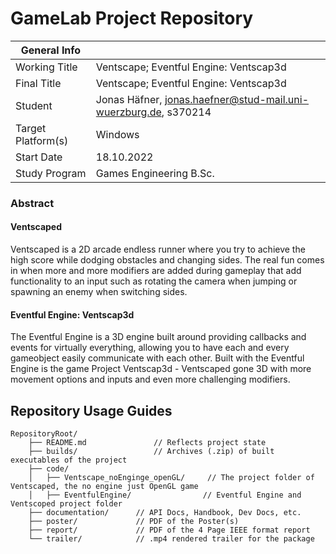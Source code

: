 # GameLab Project Repository

|  General Info  |                                                                 |
| ---|-----------------------------------------------------------------|
| Working Title | Ventscape; Eventful Engine: Ventscap3d                          |
| Final Title | Ventscape; Eventful Engine: Ventscap3d                          |
| Student | Jonas Häfner, jonas.haefner@stud-mail.uni-wuerzburg.de, s370214 |
| Target Platform(s) | Windows                                                         |
| Start Date | 18.10.2022                                                      |
| Study Program | Games Engineering B.Sc.                                         |

### Abstract

#### Ventscaped

Ventscaped is a 2D arcade endless runner where you try to achieve the high score while dodging obstacles and changing sides. The real fun comes in when more and more modifiers are added during gameplay that add functionality to an input such as rotating the camera when jumping or spawning an enemy when switching sides.    

#### Eventful Engine: Ventscap3d

The Eventful Engine is a 3D engine built around providing callbacks and events for virtually everything, allowing you to have each and every gameobject easily communicate with each other. Built with the Eventful Engine is the game Project Ventscap3d - Ventscaped gone 3D with more movement options and inputs and even more challenging modifiers.

## Repository Usage Guides

```
RepositoryRoot/
    ├── README.md           	// Reflects project state
    ├── builds/             	// Archives (.zip) of built executables of the project
    ├── code/
    │   ├── Ventscape_noEnginge_openGL/     // The project folder of Ventscaped, the no engine just OpenGL game
    │   ├── EventfulEngine/    			   // Eventful Engine and Ventscoped project folder
    ├── documentation/      // API Docs, Handbook, Dev Docs, etc.
    ├── poster/             // PDF of the Poster(s)
    ├── report/             // PDF of the 4 Page IEEE format report
    └── trailer/            // .mp4 rendered trailer for the package
```
